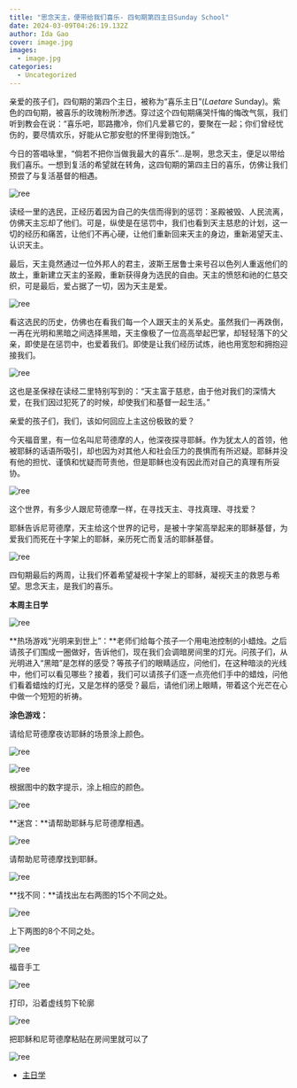 ```yaml
---
title: "思念天主，便带给我们喜乐- 四旬期第四主日Sunday School"
date: 2024-03-09T04:26:19.132Z
author: Ida Gao
cover: image.jpg
images:
  - image.jpg
categories:
  - Uncategorized
---
```


亲爱的孩子们，四旬期的第四个主日，被称为“喜乐主日”(_Laetare_ Sunday)。紫色的四旬期，被喜乐的玫瑰粉所渗透。穿过这个四旬期痛哭忏悔的悔改气氛，我们听到教会在说：“喜乐吧，耶路撒冷，你们凡爱慕它的，要聚在一起；你们曾经忧伤的，要尽情欢乐，好能从它那安慰的怀里得到饱饫。”

<!--more-->

  

今日的答唱咏里，“倘若不把你当做我最大的喜乐”…是啊，思念天主，便足以带给我们喜乐。一想到复活的希望就在转角，这四旬期的第四主日的喜乐，仿佛让我们预尝了与复活基督的相遇。

![ree](https://static.wixstatic.com/media/55472c_4d00ec4d899f4f89b1179b53347bace8~mv2.jpg)

  

读经一里的选民，正经历着因为自己的失信而得到的惩罚：圣殿被毁、人民流离，仿佛天主忘却了他们。可是，纵使是在惩罚中，我们也看到天主慈悲的计划，这一切的经历和痛苦，让他们不再心硬，让他们重新回来天主的身边，重新渴望天主、认识天主。

  

最后，天主竟然通过一位外邦人的君主，波斯王居鲁士来号召以色列人重返他们的故土，重新建立天主的圣殿，重新获得身为选民的自由。天主的愤怒和祂的仁慈交织，可是最后，爱占据了一切，因为天主是爱。

  

![ree](https://static.wixstatic.com/media/55472c_ecc3730d1126443da9b78bc5ba0bf450~mv2.jpg)

  

看这选民的历史，仿佛也在看我们每一个人跟天主的关系史。虽然我们一再跌倒，一再在光明和黑暗之间选择黑暗，天主像极了一位高高举起巴掌，却轻轻落下的父亲，即使是在惩罚中，也爱着我们。即使是让我们经历试炼，祂也用宽恕和拥抱迎接我们。

  

![ree](https://static.wixstatic.com/media/55472c_19f728137ffb4500be512133a5a6f8e0~mv2.jpg)

  

  

这也是圣保禄在读经二里特别写到的：“天主富于慈悲，由于他对我们的深情大爱，在我们因过犯死了的时候，却使我们和基督一起生活。”

  

亲爱的孩子们，我们，该如何回应上主这份极致的爱？

  

今天福音里，有一位名叫尼苛德摩的人，他深夜探寻耶稣。作为犹太人的首领，他被耶稣的话语所吸引，却也因为对其他人和社会压力的畏惧而有所迟疑。耶稣并没有他的担忧、谨慎和忧疑而苛责他，但是耶稣也没有因此而对自己的真理有所妥协。

  

![ree](https://static.wixstatic.com/media/55472c_5458031c9852479997a2d25f0748bbe4~mv2.jpg)

  

这个世界，有多少人跟尼苛德摩一样，在寻找天主、寻找真理、寻找爱？

  

耶稣告诉尼苛德摩，天主给这个世界的记号，是被十字架高举起来的耶稣基督，为爱我们而死在十字架上的耶稣，亲历死亡而复活的耶稣基督。

  

![ree](https://static.wixstatic.com/media/55472c_2ca4557d2082475b8c71a94cf7277f0d~mv2.jpg)

  

四旬期最后的两周，让我们怀着希望凝视十字架上的耶稣，凝视天主的救恩与希望。思念天主，是我们的喜乐。

  

  

**本周主日学**

  

![ree](https://static.wixstatic.com/media/55472c_fa488fe5c2e844daab8daa7e26a32e73~mv2.webp/v1/fill/w_90,h_90,al_c,q_80,usm_0.66_1.00_0.01,blur_2,enc_avif,quality_auto/55472c_fa488fe5c2e844daab8daa7e26a32e73~mv2.webp)

  

  

**热场游戏“光明来到世上”：**老师们给每个孩子一个用电池控制的小蜡烛。之后请孩子们围成一圈做好，告诉他们，现在我们会调暗房间里的灯光。问孩子们，从光明进入“黑暗”是怎样的感受？等孩子们的眼睛适应，问他们，在这种暗淡的光线中，他们可以看见哪些？接着，我们可以请孩子们逐一点亮他们手中的蜡烛，问他们看着蜡烛的灯光，又是怎样的感受？最后，请他们闭上眼睛，带着这个光芒在心中做一个短短的祈祷。

  

  

**涂色游戏：**

  

请给尼苛德摩夜访耶稣的场景涂上颜色。

  

![ree](https://static.wixstatic.com/media/55472c_205c87d6068f4e999ae55b8c3e5af291~mv2.png)

  

![ree](https://static.wixstatic.com/media/55472c_e377cf52464e4c2c9745f45f99ef61e6~mv2.jpg)

  

根据图中的数字提示，涂上相应的颜色。

![ree](https://static.wixstatic.com/media/55472c_4ce1daf970f1445595356848c29d6757~mv2.png)

  

**迷宫：**请帮助耶稣与尼苛德摩相遇。

  

![ree](https://static.wixstatic.com/media/55472c_298a8cd0cddb44b19165a0289b16d16d~mv2.jpg)

请帮助尼苛德摩找到耶稣。

![ree](https://static.wixstatic.com/media/55472c_954b934b24cd462b9e4d5eac98ae8f6c~mv2.jpg)

  

**找不同：**请找出左右两图的15个不同之处。

  

![ree](https://static.wixstatic.com/media/55472c_a76e86bc7ec6486ab9330ab3f948f9b4~mv2.png)

  

上下两图的8个不同之处。

  

![ree](https://static.wixstatic.com/media/55472c_4cdaa03f00cd406498d2fd0afdb52b95~mv2.jpg)

  

福音手工

  

![ree](https://static.wixstatic.com/media/55472c_cbfbc682d58043aa9d6c556724eba67a~mv2.png)

  

打印，沿着虚线剪下轮廓

  

![ree](https://static.wixstatic.com/media/55472c_1d09dc4870824d51ac8fae1c426ca296~mv2.png)

把耶稣和尼苛德摩粘贴在房间里就可以了

  

![ree](https://static.wixstatic.com/media/55472c_f2548506eeb94d3b8c4890a5030e289f~mv2.png)

  

  

*   [主日学](https://www.urloveinme.com/首頁/categories/主日学)
